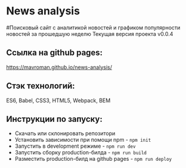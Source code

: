 # News analysis
#Поисковый сайт с аналитикой новостей и графиком популярности новостей за прошедшую неделю
Текущая версия проекта v0.0.4
## Ссылка на github pages:
https://mavroman.github.io/news-analysis/

## Стэк технологий:
ES6, Babel, CSS3, HTML5, Webpack, BEM

## Инструкции по запуску:
- Скачать или склонировать репозитори
- Установить зависимости при помощи npm - `npm init`
- Запустить в development режиме - `npm run dev`
- Запустить сборку production-билда - `npm run build`
- Разместить production-билд на github pages - `npm run deploy`
